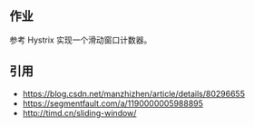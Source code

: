 ## 作业
参考 Hystrix 实现一个滑动窗口计数器。
## 引用
* https://blog.csdn.net/manzhizhen/article/details/80296655
* https://segmentfault.com/a/1190000005988895
* http://timd.cn/sliding-window/